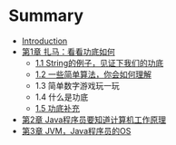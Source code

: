 # Summary

* [Introduction](README.md)
* [第1章 扎马：看看功底如何](di-1-zhang-zha-ma-ff1a-kan-kan-gong-di-ru-he.md)
  * [1.1 String的例子，见证下我们的功底](di-1-zhang-zha-ma-ff1a-kan-kan-gong-di-ru-he/11-stringde-li-zi-ff0c-jian-zheng-xia-wo-men-de-gong-di.md)
  * [1.2 一些简单算法，你会如何理解](di-1-zhang-zha-ma-ff1a-kan-kan-gong-di-ru-he/12-yi-xie-jian-dan-suan-fa-ff0c-ni-hui-ru-he-li-jie.md)
  * 1.3 简单数字游戏玩一玩
  * 1.4 什么是功底
  * [1.5 功底补充](di-1-zhang-zha-ma-ff1a-kan-kan-gong-di-ru-he/15-yuan-sheng-tai-lei-xing.md)
* [第2章 Java程序员要知道计算机工作原理](di-2-zhang-java-cheng-xu-yuan-yao-zhi-dao-ji-suan-ji-gong-zuo-yuan-li.md)
* [第3章 JVM，Java程序员的OS](di-3-zhang-jvm-java-cheng-xu-yuan-de-os.md)

